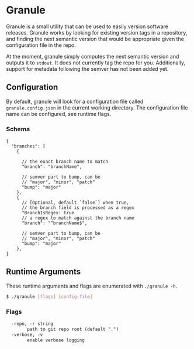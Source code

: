 # Granule

Granule is a small utility that can be used to easily version software releases. Granule works by looking for existing version tags in a repository, and finding the next semantic version that would be appropriate given the configuration file in the repo.

At the moment, granule simply computes the next semantic version and outputs it to `stdout`. It does not currently tag the repo for you. Additionally, support for metadata following the semver has not been added yet.

## Configuration

By default, granule will look for a configuration file called `granule.config.json` in the current working directory. The configuration file name can be configured, see runtime flags.

### Schema

```jsonc
{
  "branches": [
    {

      // the exact branch name to match
      "branch": "branchName",

      // semver part to bump, can be
      // "major", "minor", "patch"
      "bump": "major"
    },
    {
      // [Optional, default `false`] when true,
      // the branch field is processed as a regex
      "BranchIsRegex: true
      // a regex to match against the branch name
      "branch": "^branchName$",

      // semver part to bump, can be
      // "major", "minor", "patch"
      "bump": "major"
    },
}
```

## Runtime Arguments

These runtime arguments and flags are enumerated with `./granule -h`.

```sh
$ ./granule [flags] [config-file]
```

### Flags

```txt
  -repo, -r string
    	path to git repo root (default ".")
  -verbose, -v
    	enable verbose logging
```


